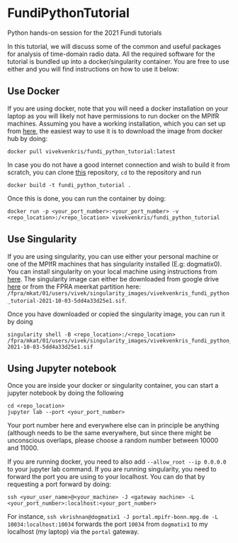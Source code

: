 # FundiPythonTutorial
Python hands-on session for the 2021 Fundi tutorials

In this tutorial, we will discuss some of the common and useful packages for analysis of time-domain radio data. All the required software for the tutorial is bundled up into a docker/singularity container. You are free to use either and you will find instructions on how to use it below:

## Use Docker

If you are using docker, note that you will need a docker installation on your laptop as you will likely not have permissions to run docker on the MPIfR machines. Assuming you have a working installation, which you can set up from [here](https://docs.docker.com/get-docker/), the easiest way to use it is to download the image from docker hub by doing:

```
docker pull vivekvenkris/fundi_python_tutorial:latest
```

In case you do not have a good internet connection and wish to build it from scratch, you can clone [this](https://github.com/vivekvenkris/pulsar_folder) repository, `cd` to the repository  and run

```
docker build -t fundi_python_tutorial .
```

Once this is done, you can run the container by doing:

```
docker run -p <your_port_number>:<your_port_number> -v <repo_location>:/<repo_location> vivekvenkris/fundi_python_tutorial
```


## Use Singularity

If you are using singularity, you can use either your personal machine or one of the MPIfR machines that has singularity installed (E.g: dogmatix0). You can install singularity on your local machine using instructions from [here](https://sylabs.io/guides/3.0/user-guide/installation.html). The singularity image can either be downloaded from google drive [here](https://drive.google.com/drive/folders/1ASX0Qhl7V39wlefxK_FGmo7luV648Chc?usp=sharing) or from the FPRA meerkat partition here: `/fpra/mkat/01/users/vivek/singularity_images/vivekvenkris_fundi_python_tutorial-2021-10-03-5dd4a33d25e1.sif`. 

Once you have downloaded or copied the singularity image, you can run it by doing 
```
singularity shell -B <repo_location>:/<repo_location> /fpra/mkat/01/users/vivek/singularity_images/vivekvenkris_fundi_python_tutorial-2021-10-03-5dd4a33d25e1.sif
```

## Using Jupyter notebook

Once you are inside your docker or singularity container, you can start a jupyter notebook by doing the following

```
cd <repo_location>
jupyter lab --port <your_port_number> 
```

Your port number here and everywhere else can in principle be anything (although needs to be the same everywhere, but since there might be unconscious overlaps, please choose a random number between 10000 and 11000.

If you are running docker, you need to also add `--allow_root --ip 0.0.0.0` to your jupyter lab command. 
If you are running singularity, you need to forward the port you are using to your localhost. You can do that by requesting a port forward by doing:
```
ssh <your_user_name>@<your_machine> -J <gateway machine> -L <your_port_number>:localhost:<your_port_number>
```
For instance, `ssh vkrishnan@dogmatix1 -J portal.mpifr-bonn.mpg.de -L 10034:localhost:10034` forwards the port `10034` from `dogmatix1` to my localhost (my laptop) via the `portal` gateway. 
